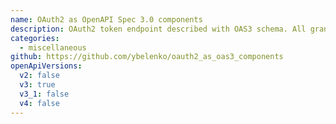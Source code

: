 ```yaml
---
name: OAuth2 as OpenAPI Spec 3.0 components
description: OAuth2 token endpoint described with OAS3 schema. All grants documented. Can be installed as NPM or Composer package.
categories:
  - miscellaneous
github: https://github.com/ybelenko/oauth2_as_oas3_components
openApiVersions:
  v2: false
  v3: true
  v3_1: false
  v4: false
---
```

